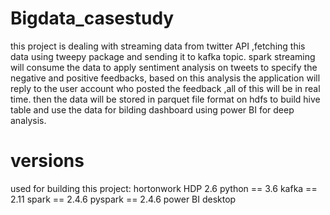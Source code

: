 # Bigdata_casestudy
this project is dealing with streaming data from twitter API ,fetching this data using tweepy package and sending it to kafka topic.
spark streaming will consume the data to apply sentiment analysis on tweets to specify the negative and positive feedbacks, based on this analysis the application will reply to the user account who posted the feedback ,all of this will be in real time.
then the data will be stored in parquet file format on hdfs to build hive table and use the data for bilding dashboard using power BI for deep analysis.

# versions
used for building this project:
hortonwork HDP 2.6
python == 3.6
kafka == 2.11
spark == 2.4.6
pyspark == 2.4.6
power BI desktop
